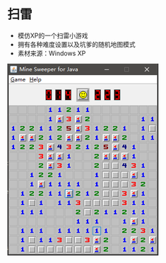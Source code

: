 扫雷
==================
 - 模仿XP的一个扫雷小游戏
 - 拥有各种难度设置以及坑爹的随机地图模式
 - 素材来源：Windows XP

 ![](picture1.png)
